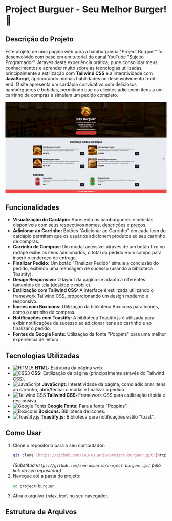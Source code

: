 # Project Burguer - Seu Melhor Burger! 🍔

## Descrição do Projeto

Este projeto de uma página web para a hamburgueria "Project Burguer" foi desenvolvido com base em um tutorial do canal YouTube "Sujeito Programador". Através desta experiência prática, pude consolidar meus conhecimentos e aprender muito sobre as tecnologias utilizadas, principalmente a estilização com **Tailwind CSS** e a interatividade com **JavaScript**, aprimorando minhas habilidades no desenvolvimento front-end. O site apresenta um cardápio convidativo com deliciosos hambúrgueres e bebidas, permitindo que os clientes adicionem itens a um carrinho de compras e simulem um pedido completo.

<img src="./assets/print-tela.png" alt="Tela Home do site" >

## Funcionalidades

* **Visualização do Cardápio:** Apresenta os hambúrgueres e bebidas disponíveis com seus respectivos nomes, descrições e preços.
* **Adicionar ao Carrinho:** Botões "Adicionar ao Carrinho" em cada item do cardápio permitem que os usuários adicionem produtos ao seu carrinho de compras.
* **Carrinho de Compras:** Um modal acessível através de um botão fixo no rodapé exibe os itens adicionados, o total do pedido e um campo para inserir o endereço de entrega.
* **Finalizar Pedido:** Um botão "Finalizar Pedido" simula a conclusão do pedido, exibindo uma mensagem de sucesso (usando a biblioteca Toastify).
* **Design Responsivo:** O layout da página se adapta a diferentes tamanhos de tela (desktop e mobile).
* **Estilização com Tailwind CSS:** A interface é estilizada utilizando o framework Tailwind CSS, proporcionando um design moderno e responsivo.
* **Ícones com Boxicons:** Utilização da biblioteca Boxicons para ícones, como o carrinho de compras.
* **Notificações com Toastify:** A biblioteca Toastify.js é utilizada para exibir notificações de sucesso ao adicionar itens ao carrinho e ao finalizar o pedido.
* **Fontes do Google Fonts:** Utilização da fonte "Poppins" para uma melhor experiência de leitura.

## Tecnologias Utilizadas

* <img src="https://img.shields.io/badge/HTML5-E34F26?style=for-the-badge&logo=html5&logoColor=white" alt="HTML5"> **HTML:** Estrutura da página web.
* <img src="https://img.shields.io/badge/CSS3-1572B6?style=for-the-badge&logo=css3&logoColor=white" alt="CSS3"> **CSS:** Estilização da página (principalmente através do Tailwind CSS).
* <img src="https://img.shields.io/badge/JavaScript-F7DF1E?style=for-the-badge&logo=javascript&logoColor=black" alt="JavaScript"> **JavaScript:** Interatividade da página, como adicionar itens ao carrinho, abrir/fechar o modal e finalizar o pedido.
* <img src="https://img.shields.io/badge/tailwindcss-%2338B2AC.svg?style=for-the-badge&logo=tailwind-css&logoColor=white" alt="Tailwind CSS"> **Tailwind CSS:** Framework CSS para estilização rápida e responsiva.
* <img src="https://img.shields.io/badge/Google_Fonts-676767?style=for-the-badge&logo=google-fonts&logoColor=white" alt="Google Fonts"> **Google Fonts:** Para a fonte "Poppins".
* <img src="https://img.shields.io/badge/Boxicons-000?style=for-the-badge&logo=boxicons&logoColor=white" alt="Boxicons"> **Boxicons:** Biblioteca de ícones.
* <img src="https://img.shields.io/badge/Toastify.js-FF6B6B?style=for-the-badge&logo=toastify&logoColor=white" alt="Toastify.js"> **Toastify.js:** Biblioteca para notificações estilo "toast".

## Como Usar

1.  Clone o repositório para o seu computador:
    ```bash
    git clone [https://github.com/seu-usuario/project-burguer.git](https://github.com/seu-usuario/project-burguer.git)
    ```
    *(Substitua `https://github.com/seu-usuario/project-burguer.git` pelo link do seu repositório)*
2.  Navegue até a pasta do projeto:
    ```bash
    cd project-burguer
    ```
3.  Abra o arquivo `index.html` no seu navegador.

## Estrutura de Arquivos
